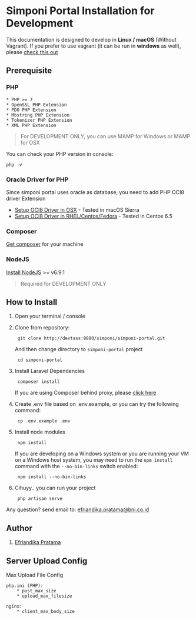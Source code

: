 # Simponi Portal Installation for Development

This documentation is designed to develop in **Linux / macOS** (Without Vagrant). 
If you prefer to use vagrant (it can be run in **windows** as well), please [check this out](installation-vagrant.md) 

## Prerequisite

### PHP

    * PHP >= 7
    * OpenSSL PHP Extension
    * PDO PHP Extension
    * Mbstring PHP Extension
    * Tokenizer PHP Extension
    * XML PHP Extension
    
> For DEVELOPMENT ONLY, you can use MAMP for Windows or MAMP for OSX

You can check your PHP version in console:

    php -v
    
### Oracle Driver for PHP

Since simponi portal uses oracle as database, you need to add PHP OCI8 driver Extension 
    
* [Setup OCI8 Driver in OSX](https://antistatique.net/fr/nous/bloggons/2013/03/25/install-php-oracle-oci-extension-11-2-on-mac-os-x-10-8) - Tested in macOS Sierra
* [Setup OCI8 Driver in RHEL/Centos/Fedora](http://antoine.hordez.fr/2012/09/30/howto-install-oracle-oci8-on-rhel-centos-fedora/) - Tested in Centos 6.5
    
### Composer

[Get composer](https://getcomposer.org/download/) for your machine
 
### NodeJS

[Install NodeJS](https://nodejs.org/en/) >=  v6.9.1

> Required for DEVELOPMENT ONLY

## How to Install

1. Open your terminal / console

2. Clone from repository: 

        git clone http://devtass:8880/simponi/simponi-portal.git
    
    And then change directory to `simponi-portal` project
    
        cd simponi-portal

3. Install Laravel Dependencies

        composer install
        
   If you are using Composer behind proxy, please [click here](http://stackoverflow.com/questions/17307600/php-composer-behind-http-proxy)
    
4. Create .env file based on .env.example, or you can try the following command:

        cp .env.example .env

5. Install node modules

        npm install
        
   If you are developing on a Windows system or you are running your VM on a Windows host system, you may need to run the `npm install` command with the `--no-bin-links` switch enabled:
    
        npm install --no-bin-links

6. Cihuyy.. you can run your project

        php artisan serve

Any question? send email to: efriandika.pratama@bni.co.id

## Author
1. [Efriandika Pratama](efriandika.pratama@bni.co.id)


## Server Upload Config
Max Upload File Config

    php.ini (PHP):
        * post_max_size
        * upload_max_filesize
        
    nginx:
        * client_max_body_size
    